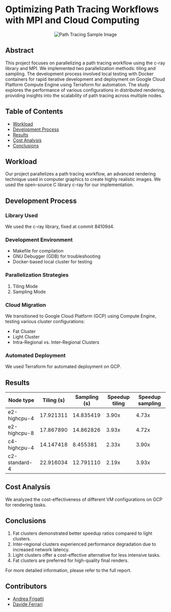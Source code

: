 # Optimizing Path Tracing Workflows with MPI and Cloud Computing

<p align="center">
  <img src="https://github.com/ferraridavide/aca-project/blob/master/src/output_0000.png" alt="Path Tracing Sample Image">
</p>

## Abstract

This project focuses on parallelizing a path tracing workflow using the c-ray library and MPI. We implemented two parallelization methods: tiling and sampling. The development process involved local testing with Docker containers for rapid iterative development and deployment on Google Cloud Platform Compute Engine using Terraform for automation. The study explores the performance of various configurations in distributed rendering, providing insights into the scalability of path tracing across multiple nodes.

## Table of Contents

- [Workload](#workload)
- [Development Process](#development-process)
- [Results](#results)
- [Cost Analysis](#cost-analysis)
- [Conclusions](#conclusions)

## Workload

Our project parallelizes a path tracing workflow, an advanced rendering technique used in computer graphics to create highly realistic images. We used the open-source C library c-ray for our implementation.


## Development Process

### Library Used

We used the c-ray library, fixed at commit 84109d4.

### Development Environment

- Makefile for compilation
- GNU Debugger (GDB) for troubleshooting
- Docker-based local cluster for testing

### Parallelization Strategies

1. Tiling Mode
2. Sampling Mode

### Cloud Migration

We transitioned to Google Cloud Platform (GCP) using Compute Engine, testing various cluster configurations:

- Fat Cluster
- Light Cluster
- Intra-Regional vs. Inter-Regional Clusters

### Automated Deployment

We used Terraform for automated deployment on GCP.

## Results

| Node type    | Tiling (s) | Sampling (s) | Speedup tiling | Speedup sampling |
|--------------|------------|--------------|----------------|------------------|
| e2-highcpu-4 | 17.921311  | 14.835419    | 3.90x          | 4.73x            |
| e2-highcpu-8 | 17.867890  | 14.862826    | 3.93x          | 4.72x            |
| c4-highcpu-4 | 14.147418  | 8.455381     | 2.33x          | 3.90x            |
| c2-standard-4| 22.916034  | 12.791110    | 2.19x          | 3.93x            |

## Cost Analysis

We analyzed the cost-effectiveness of different VM configurations on GCP for rendering tasks.

## Conclusions

1. Fat clusters demonstrated better speedup ratios compared to light clusters.
2. Inter-regional clusters experienced performance degradation due to increased network latency.
3. Light clusters offer a cost-effective alternative for less intensive tasks.
4. Fat clusters are preferred for high-quality final renders.

For more detailed information, please refer to the full report.

## Contributors

- [Andrea Frigatti](https://github.com/Frig00)
- [Davide Ferrari](https://github.com/ferraridavide)
